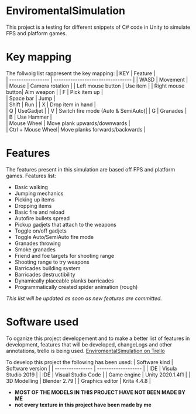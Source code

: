 # EnviromentalSimulation

This project is a testing for different snippets of C# code in Unity to simulate FPS and platform games.

Key mapping
=======
The follwoig list rappresent the key mapping:
| KEY               | Feature                           |    
| ----------------- | --------------------------------- |
| WASD              | Movement                          |
| Mouse             | Camera rotation                   |
| Left mouse button | Use item                          |
| Right mouse button| Aim weapon                        |
| F                 | Pick item up                      |  
| Space bar         | Jump                              |  
| Shift             | Run                               |
| X                 | Drop item in hand                 |  
| Q                 | UseGadjet                         |
| V                 | Switch fire mode (Auto & SemiAuto)|
| G                 | Granades                          |  
| B                 | Use Hammer                        |  
| Mouse Wheel       | Move plank upwards/downwards      |  
| Ctrl + Mouse Wheel| Move planks forwards/backwards    |


Features
=======
The features present in this simulation are based off FPS and platform games.
Features list:
- Basic walking
- Jumping mechanics
- Picking up items  
- Dropping items
- Basic fire and reload  
- Autofire bullets spread
- Pickup gadjets that attach to the weapons
- Toggle on/off gadjets
- Toggle Auto/SemiAuto fire mode 
- Granades throwing
- Smoke granades 
- Friend and foe targets for shooting range
- Shooting range to try weapons
- Barricades building system  
- Barricades destructibility
- Dynamically placeable planks barricades
- Programmatically created spider animation (rough)

*This list will be updated as soon as new features are committed.*

Software used
=======
To oganize this project developement and to make a better list of features in development, features that will be developed, changeLogs and other annotations, trello is being used. [EnviromentalSimulation on Trello](https://trello.com/b/Sj27YJwl/enviromentalsimulation)

To develop this project the following has been used:
| Software kind     | Software version     |
| ----------------  | -------------------  | 
| IDE               | Visula Studio 2019   |
| IDE               | Visual Studio Code   | 
| Game engine       | Unity 2020.1.4f1     |
| 3D Modelling      | Blender 2.79         | 
| Graphics editor   | Krita 4.4.8          | 


- **MOST OF THE MODELS IN THIS PROJECT HAVE NOT BEEN MADE BY ME**
- **not every texture in this project have been made by me**
